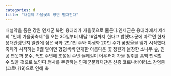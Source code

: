 ```yaml
---
categories: d
title: "내설악 가을꽃의 향연 펼쳐진다"
---
```

내설악을 품은 강원 인제군 북면 용대리가 가을꽃으로 물든다.인제군은 용대리에서 제4회 "인제 가을꽃축제"를 오는 30일부터 내달 16일까지 한다고 밝혔다.군에 따르면 현재 용대관광단지 일원에 심은 국화 2만1천 주와 야생화 20만 주가 꽃망울을 맺기 시작했다.축제가 시작하는 9월 말이면 형형색색 만개한 아름다운 꽃 정원과 울창한 소나무 숲, 인공 연못과 분수, 폭포 주변에 조성된 수변 둘레길이 어우러져 가을 정취를 흠뻑 만끽할 수 있을 것으로 보인다.행사를 주관하는 인제군문화재단은 신종 코로나바이러스 감염증(코로나19)으로 인해 축